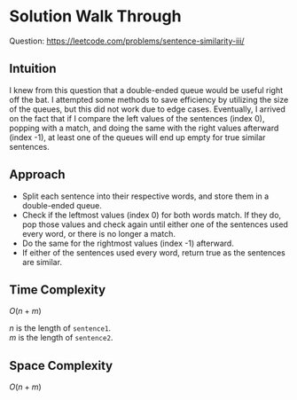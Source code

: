 # Solution Walk Through
Question: https://leetcode.com/problems/sentence-similarity-iii/

## Intuition
I knew from this question that a double-ended queue would be useful right off the bat. I attempted some methods to save efficiency by utilizing the size of the queues, but this did not work due to edge cases. Eventually, I arrived on the fact that if I compare the left values of the sentences (index 0), popping with a match, and doing the same with the right values afterward (index -1), at least one of the queues will end up empty for true similar sentences.

## Approach
- Split each sentence into their respective words, and store them in a double-ended queue.
- Check if the leftmost values (index 0) for both words match. If they do, pop those values and check again until either one of the sentences used every word, or there is no longer a match.
- Do the same for the rightmost values (index -1) afterward.
- If either of the sentences used every word, return true as the sentences are similar.

## Time Complexity
$O(n + m)$

$n$ is the length of `sentence1`.
<br>
$m$ is the length of `sentence2`.

## Space Complexity
$O(n + m)$